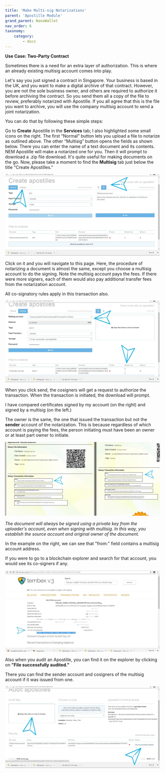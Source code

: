 ```yaml
---
title: 'Make Multi-sig Notarizations'
parent: 'Apostille Module'
grand_parent: NanoWallet
nav_order: 6
taxonomy:
    category:
        - docs
---
```


**Use Case: Two-Party Contract** 

Sometimes there is a need for an extra layer of authorization. This is where an already existing multisig account comes into play.

Let's say you just signed a contract in Singapore. Your business is based in the UK, and you want to make a digital archive of that contract. However, you are not the sole business owner, and others are required to authorize it before archiving the contract. So you send them all a copy of the file to review, preferably notarized with Apostille. If you all agree that this is the file you want to archive, you will use the company multisig account to send a joint notarization.

You can do that by following these simple steps:

Go to **Create** Apostille in the **Services** tab; I also highlighted some small icons on the right. The first “Normal” button lets you upload a file to notarize as outlined above. The other “Multisig” button opens the fields as shown below.
There you can enter the name of a text document and its contents. 
NEM Apostille will make a notarized one for you. Then it will prompt to download a .zip file download.
It's quite useful for making documents on the go.
Now, please take a moment to find the **Multisig** tab just below the title "Create Apostilles."

![](Multisig%20Not1.jpg)

Click on it and you will navigate to this page. Here, the procedure of notarizing a document is almost the same, except you choose a multisig account to do the signing. Note the multisig account pays the fees. If there were more signers, each of them would also pay additional transfer fees from the notarization account.

All co-signatory rules apply in this transaction also.

![](Multisig%20Not2.jpg)

When you click send, the cosigners will get a request to authorize the transaction. When the transaction is initiated, the download will prompt.

I have compared certificates signed by my account (on the right) and signed by a multisig (on the left.)

The owner is the same, the one that issued the transaction but not the **sender** account of the notarization. This is because regardless of which account is paying the fees, the person initiating must have been an owner or at least part owner to initiate.

![](Multisig%20Not3.jpg)

_The document will always be signed using a private key from the uploader's account, even when signing with multisig. In this way, you establish the source account and original owner of the document._

In the example on the right, we can see that "from:" field contains a multisig account address.

If you were to go to a blockchain explorer and search for that account, you would see its co-signers if any.

![](Multisig%20Not4.jpg)

Also when you audit an Apostille, you can find it on the explorer by clicking on **"File successfully audited."**

There you can find the sender account and cosigners of the multisig account if it was issued from one.

![](Multisig%20Not5.jpg)
